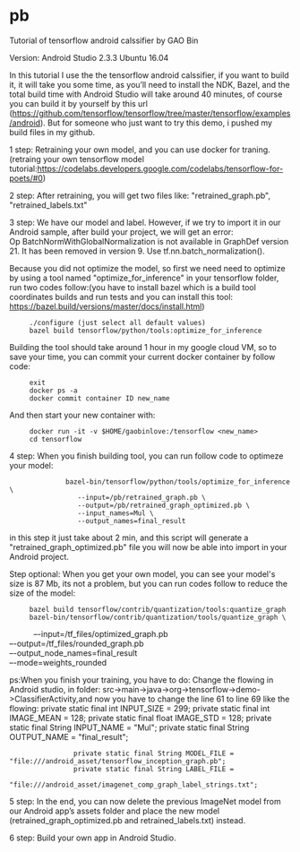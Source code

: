 # pb
Tutorial of tensorflow android calssifier by GAO Bin

Version:
Android Studio 2.3.3
Ubuntu 16.04

In this tutorial I use the the tensorflow android calssifier, if you want to build it, it will take you some time, as you’ll need to install the NDK, Bazel, and the total build time with Android Studio will take around 40 minutes, of course you can build it by yourself by this url (https://github.com/tensorflow/tensorflow/tree/master/tensorflow/examples/android). But for someone who just want to try this demo, i pushed my build files in my github.

1 step:  Retraining your own model, and you can use docker for traning. (retraing your own tensorflow model tutorial:https://codelabs.developers.google.com/codelabs/tensorflow-for-poets/#0)

2 step:  After retraining, you will get two files like: "retrained_graph.pb", "retrained_labels.txt"

3 step:  We have our model and label. However, if we try to import it in our Android sample, after build your project, we will get an error:  
Op BatchNormWithGlobalNormalization is not available in GraphDef version 21. It has been removed in version 9. Use tf.nn.batch_normalization().

Because you did not optimize the model, so first we need need to optimize by using a tool named "optimize_for_inference" in your tensorflow folder, run two codes follow:(you have to install bazel which is a build tool coordinates builds and run tests and you can install this tool: https://bazel.build/versions/master/docs/install.html)
         
         ./configure (just select all default values)
         bazel build tensorflow/python/tools:optimize_for_inference 
Building the tool should take around 1 hour in my google cloud VM, so to save your time, you can commit your current docker container by follow code:
         
         exit
         docker ps -a
         docker commit container ID new_name
And then start your new container with:
         
         docker run -it -v $HOME/gaobinlove:/tensorflow <new_name>
         cd tensorflow
         
4 step:  When you finish building tool, you can run follow code to optimeze your model:
         
                  bazel-bin/tensorflow/python/tools/optimize_for_inference \
                     --input=/pb/retrained_graph.pb \
                     --output=/pb/retrained_graph_optimized.pb \
                     --input_names=Mul \
                     --output_names=final_result
in this step it just take about 2 min, and this script will generate a "retrained_graph_optimized.pb" file you will now be able into import in your Android project.

Step optional:  When you get your own model, you can see your model's size is 87 Mb, its not a problem, but you can run codes follow to reduce the size of the model:
         
         bazel build tensorflow/contrib/quantization/tools:quantize_graph
         bazel-bin/tensorflow/contrib/quantization/tools/quantize_graph \
            –-input=/tf_files/optimized_graph.pb \
            –-output=/tf_files/rounded_graph.pb \
            –-output_node_names=final_result \
            –-mode=weights_rounded
           
ps:When you finish your training, you have to do:
Change the flowing in Android studio, in folder: src->main->java->org->tensorflow->demo->ClassifierActivity,and now you have to change
the line 61 to line 69 like the flowing:
                    private static final int INPUT_SIZE = 299;
                    private static final int IMAGE_MEAN = 128;
                    private static final float IMAGE_STD = 128;
                    private static final String INPUT_NAME = "Mul";
                    private static final String OUTPUT_NAME = "final_result";

                    private static final String MODEL_FILE = "file:///android_asset/tensorflow_inception_graph.pb";
                    private static final String LABEL_FILE =
                        "file:///android_asset/imagenet_comp_graph_label_strings.txt";


5 step:  In the end, you can now delete the previous ImageNet model from our Android app’s assets folder and place the new model (retrained_graph_optimized.pb and retrained_labels.txt) instead.

6 step: Build your own app in Android Studio.


